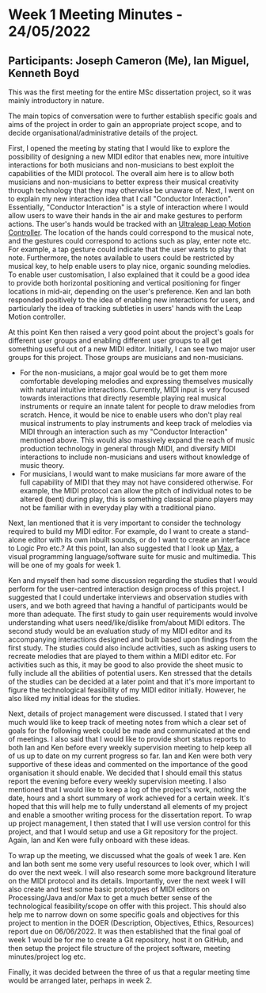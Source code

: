 # Week 1 Meeting Minutes - 24/05/2022
## Participants: Joseph Cameron (Me), Ian Miguel, Kenneth Boyd

This was the first meeting for the entire MSc dissertation project, so it was mainly introductory in nature.

The main topics of conversation were to further establish specific goals and aims of the project in order to gain an appropriate project scope, and to decide organisational/administrative details of the project.

First, I opened the meeting by stating that I would like to explore the possibility of designing a new MIDI editor that enables new, more intuitive interactions for both musicians and non-musicians to best exploit the capabilities of the MIDI protocol.
The overall aim here is to allow both musicians and non-musicians to better express their musical creativity through technology that they may otherwise be unaware of.
Next, I went on to explain my new interaction idea that I call "Conductor Interaction".
Essentially, "Conductor Interaction" is a style of interaction where I would allow users to wave their hands in the air and make gestures to perform actions.
The user's hands would be tracked with an [Ultraleap Leap Motion Controller](https://www.ultraleap.com/product/leap-motion-controller/).
The location of the hands could correspond to the musical note, and the gestures could correspond to actions such as play, enter note etc.
For example, a tap gesture could indicate that the user wants to play that note.
Furthermore, the notes available to users could be restricted by musical key, to help enable users to play nice, organic sounding melodies.
To enable user customisation, I also explained that it could be a good idea to provide both horizontal positioning and vertical positioning for finger locations in mid-air, depending on the user's preference.
Ken and Ian both responded positively to the idea of enabling new interactions for users, and particularly the idea of tracking subtleties in users' hands with the Leap Motion controller.

At this point Ken then raised a very good point about the project's goals for different user groups and enabling different user groups to all get something useful out of a new MIDI editor.
Initially, I can see two major user groups for this project.
Those groups are musicians and non-musicians.
* For the non-musicians, a major goal would be to get them more comfortable developing melodies and expressing themselves musically with natural intuitive interactions.
Currently, MIDI input is very focused towards interactions that directly resemble playing real musical instruments or require an innate talent for people to draw melodies from scratch.
Hence, it would be nice to enable users who don't play real musical instruments to play instruments and keep track of melodies via MIDI through an interaction such as my "Conductor Interaction" mentioned above.
This would also massively expand the reach of music production technology in general through MIDI, and diversify MIDI interactions to include non-musicians and users without knowledge of music theory.
* For musicians, I would want to make musicians far more aware of the full capability of MIDI that they may not have considered otherwise.
For example, the MIDI protocol can allow the pitch of individual notes to be altered (bent) during play, this is something classical piano players may not be familiar with in everyday play with a traditional piano.

Next, Ian mentioned that it is very important to consider the technology required to build my MIDI editor.
For example, do I want to create a stand-alone editor with its own inbuilt sounds, or do I want to create an interface to Logic Pro etc.?
At this point, Ian also suggested that I look up [Max](https://cycling74.com/products/max), a visual programming language/software suite for music and multimedia.
This will be one of my goals for week 1.

Ken and myself then had some discussion regarding the studies that I would perform for the user-centred interaction design process of this project.
I suggested that I could undertake interviews and observation studies with users, and we both agreed that having a handful of participants would be more than adequate.
The first study to gain user requirements would involve understanding what users need/like/dislike from/about MIDI editors.
The second study would be an evaluation study of my MIDI editor and its accompanying interactions designed and built based upon findings from the first study.
The studies could also include activities, such as asking users to recreate melodies that are played to them within a MIDI editor etc.
For activities such as this, it may be good to also provide the sheet music to fully include all the abilities of potential users.
Ken stressed that the details of the studies can be decided at a later point and that it's more important to figure the technological feasibility of my MIDI editor initially.
However, he also liked my initial ideas for the studies. 

Next, details of project management were discussed. 
I stated that I very much would like to keep track of meeting notes from which a clear set of goals for the following week could be made and communicated at the end of meetings.
I also said that I would like to provide short status reports to both Ian and Ken before every weekly supervision meeting to help keep all of us up to date on my current progress so far.
Ian and Ken were both very supportive of these ideas and commented on the importance of the good organisation it should enable.
We decided that I should email this status report the evening before every weekly supervision meeting. 
I also mentioned that I would like to keep a log of the project's work, noting the date, hours and a short summary of work achieved for a certain week.
It's hoped that this will help me to fully understand all elements of my project and enable a smoother writing process for the dissertation report.
To wrap up project management, I then stated that I will use version control for this project, and that I would setup and use a Git repository for the project.
Again, Ian and Ken were fully onboard with these ideas.

To wrap up the meeting, we discussed what the goals of week 1 are.
Ken and Ian both sent me some very useful resources to look over, which I will do over the next week.
I will also research some more background literature on the MIDI protocol and its details.
Importantly, over the next week I will also create and test some basic prototypes of MIDI editors on Processing/Java and/or Max to get a much better sense of the technological feasibility/scope on offer with this project.
This should also help me to narrow down on some specific goals and objectives for this project to mention in the DOER (Description, Objectives, Ethics, Resources) report due on 06/06/2022.
It was then established that the final goal of week 1 would be for me to create a Git repository, host it on GitHub, and then setup the project file structure of the project software, meeting minutes/project log etc.

Finally, it was decided between the three of us that a regular meeting time would be arranged later, perhaps in week 2.
